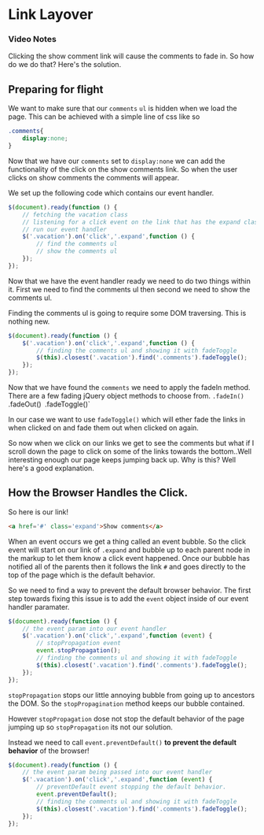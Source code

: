# Link Layover

### Video Notes

Clicking the show comment link will cause the comments to fade in.
So how do we do that? Here's the solution.

## Preparing for flight
We want to make sure that our `comments` `ul` is hidden when we load the page. This can be achieved with a simple line of css like so

```css
.comments{
    display:none;
}
```
Now that we have our `comments` set to `display:none` we can add the functionality of the click on the show comments link. So when the user clicks on show comments the comments will appear.

We set up the following code which contains our event handler.

```javascript
$(document).ready(function () {
    // fetching the vacation class
    // listening for a click event on the link that has the expand class
    // run our event handler
    $('.vacation').on('click','.expand',function () {
        // find the comments ul
        // show the comments ul
    });
});

```
Now that we have the event handler ready we need to do two things within it.
First we need to find the comments ul then second we need to show the comments ul.

Finding the comments ul is going to require some DOM traversing.
This is nothing new.

```javascript
$(document).ready(function () {
    $('.vacation').on('click','.expand',function () {
        // finding the comments ul and showing it with fadeToggle
        $(this).closest('.vacation').find('.comments').fadeToggle();
    });
});
```
Now that we have found the `comments` we need to apply the fadeIn method.
There are a few fading jQuery object methods to choose from. `.fadeIn() `.fadeOut()` `.fadeToggle()`

In our case we want to use `fadeToggle()` which will ether fade the links in when clicked on and fade them out when clicked on again.

So now when we click on our links we get to see the comments but what if I scroll down the page to click on some of the links towards the bottom..Well interesting enough our page keeps jumping back up. Why is this? Well here's a good explanation.

## How the Browser Handles the Click.
So here is our link!

```html
<a href='#' class='expand'>Show comments</a>
```
When an event occurs we get a thing called an event bubble. So the click event will start on our link of `.expand` and bubble up to each parent node in the markup to let them know a click event happened. Once our bubble has notified all of the parents then it follows the link `#` and goes directly to the top of the page which is the default behavior.

So we need to find a way to prevent the default browser behavior. The first step towards fixing this issue is to add the `event` object inside of our event handler paramater.

```javascript
$(document).ready(function () {
    // the event param into our event handler  
    $('.vacation').on('click','.expand',function (event) {
        // stopPropagation event
        event.stopPropagation();
        // finding the comments ul and showing it with fadeToggle
        $(this).closest('.vacation').find('.comments').fadeToggle();
    });
});
```
`stopPropagation` stops our little annoying bubble from going up to ancestors the DOM. So the `stopPropagination` method keeps our bubble contained.

However `stopPropagation` dose not stop the default behavior of the page jumping up so `stopPropagation` its not our solution.

Instead we need to call `event.preventDefault()` **to prevent the default behavior** of the browser!

```javascript
$(document).ready(function () {
    // the event param being passed into our event handler  
    $('.vacation').on('click','.expand',function (event) {
        // preventDefault event stopping the default behavior.  
        event.preventDefault();
        // finding the comments ul and showing it with fadeToggle
        $(this).closest('.vacation').find('.comments').fadeToggle();
    });
});
```
